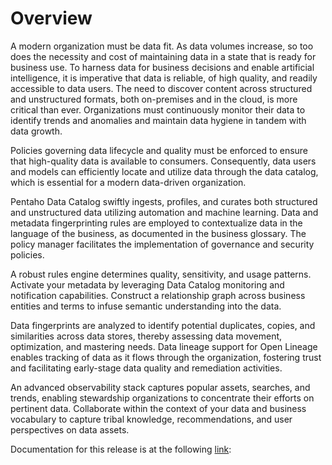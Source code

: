 # Overview

A modern organization must be data fit. As data volumes increase, so too does the necessity and cost of maintaining data in a state that is ready for business use. To harness data for business decisions and enable artificial intelligence, it is imperative that data is reliable, of high quality, and readily accessible to data users. The need to discover content across structured and unstructured formats, both on-premises and in the cloud, is more critical than ever. Organizations must continuously monitor their data to identify trends and anomalies and maintain data hygiene in tandem with data growth.

Policies governing data lifecycle and quality must be enforced to ensure that high-quality data is available to consumers. Consequently, data users and models can efficiently locate and utilize data through the data catalog, which is essential for a modern data-driven organization.

Pentaho Data Catalog swiftly ingests, profiles, and curates both structured and unstructured data utilizing automation and machine learning. Data and metadata fingerprinting rules are employed to contextualize data in the language of the business, as documented in the business glossary. The policy manager facilitates the implementation of governance and security policies.

A robust rules engine determines quality, sensitivity, and usage patterns. Activate your metadata by leveraging Data Catalog monitoring and notification capabilities. Construct a relationship graph across business entities and terms to infuse semantic understanding into the data.

Data fingerprints are analyzed to identify potential duplicates, copies, and similarities across data stores, thereby assessing data movement, optimization, and mastering needs. Data lineage support for Open Lineage enables tracking of data as it flows through the organization, fostering trust and facilitating early-stage data quality and remediation activities.

An advanced observability stack captures popular assets, searches, and trends, enabling stewardship organizations to concentrate their efforts on pertinent data. Collaborate within the context of your data and business vocabulary to capture tribal knowledge, recommendations, and user perspectives on data assets.

Documentation for this release is at the following [link](https://docs.hitachivantara.com/search/documents?filters=Product_custom~%2522Pentaho+Data+Catalog%2522*Version_custom~%252210.2.x%2522&virtual-field=title_only&content-lang=en-US):